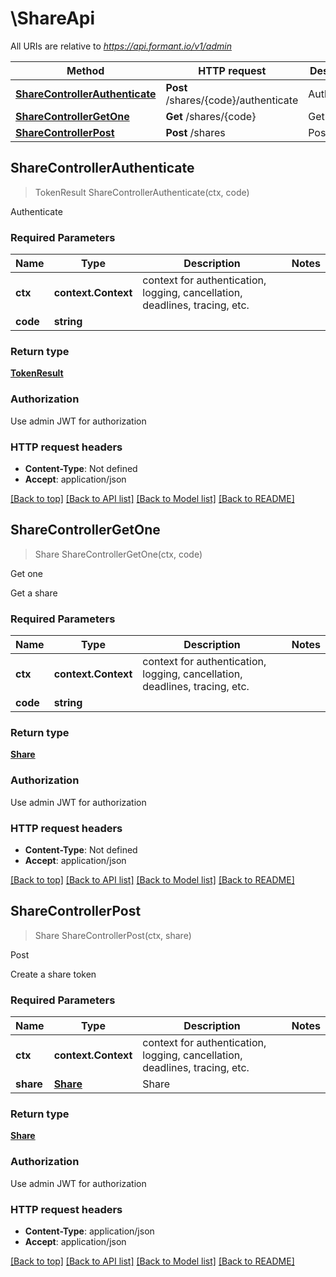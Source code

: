 # \ShareApi

All URIs are relative to *https://api.formant.io/v1/admin*

Method | HTTP request | Description
------------- | ------------- | -------------
[**ShareControllerAuthenticate**](ShareApi.md#ShareControllerAuthenticate) | **Post** /shares/{code}/authenticate | Authenticate
[**ShareControllerGetOne**](ShareApi.md#ShareControllerGetOne) | **Get** /shares/{code} | Get one
[**ShareControllerPost**](ShareApi.md#ShareControllerPost) | **Post** /shares | Post



## ShareControllerAuthenticate

> TokenResult ShareControllerAuthenticate(ctx, code)

Authenticate

### Required Parameters


Name | Type | Description  | Notes
------------- | ------------- | ------------- | -------------
**ctx** | **context.Context** | context for authentication, logging, cancellation, deadlines, tracing, etc.
**code** | **string**|  | 

### Return type

[**TokenResult**](TokenResult.md)

### Authorization

Use admin JWT for authorization

### HTTP request headers

- **Content-Type**: Not defined
- **Accept**: application/json

[[Back to top]](#) [[Back to API list]](../README.md#documentation-for-api-endpoints)
[[Back to Model list]](../README.md#documentation-for-models)
[[Back to README]](../README.md)


## ShareControllerGetOne

> Share ShareControllerGetOne(ctx, code)

Get one

Get a share

### Required Parameters


Name | Type | Description  | Notes
------------- | ------------- | ------------- | -------------
**ctx** | **context.Context** | context for authentication, logging, cancellation, deadlines, tracing, etc.
**code** | **string**|  | 

### Return type

[**Share**](Share.md)

### Authorization

Use admin JWT for authorization

### HTTP request headers

- **Content-Type**: Not defined
- **Accept**: application/json

[[Back to top]](#) [[Back to API list]](../README.md#documentation-for-api-endpoints)
[[Back to Model list]](../README.md#documentation-for-models)
[[Back to README]](../README.md)


## ShareControllerPost

> Share ShareControllerPost(ctx, share)

Post

Create a share token

### Required Parameters


Name | Type | Description  | Notes
------------- | ------------- | ------------- | -------------
**ctx** | **context.Context** | context for authentication, logging, cancellation, deadlines, tracing, etc.
**share** | [**Share**](Share.md)| Share | 

### Return type

[**Share**](Share.md)

### Authorization

Use admin JWT for authorization

### HTTP request headers

- **Content-Type**: application/json
- **Accept**: application/json

[[Back to top]](#) [[Back to API list]](../README.md#documentation-for-api-endpoints)
[[Back to Model list]](../README.md#documentation-for-models)
[[Back to README]](../README.md)

